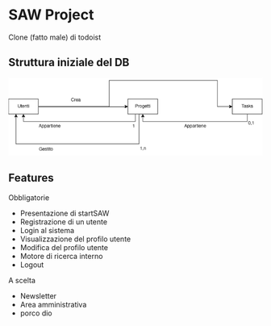 # SAW Project
Clone (fatto male) di todoist

## Struttura iniziale del DB
![Struttura Database](./DB.png)
## Features
Obbligatorie
- Presentazione di startSAW
- Registrazione di un utente
- Login al sistema
- Visualizzazione del profilo utente
- Modifica del profilo utente
- Motore di ricerca interno
- Logout

A scelta
- Newsletter
- Area amministrativa
- porco dio
